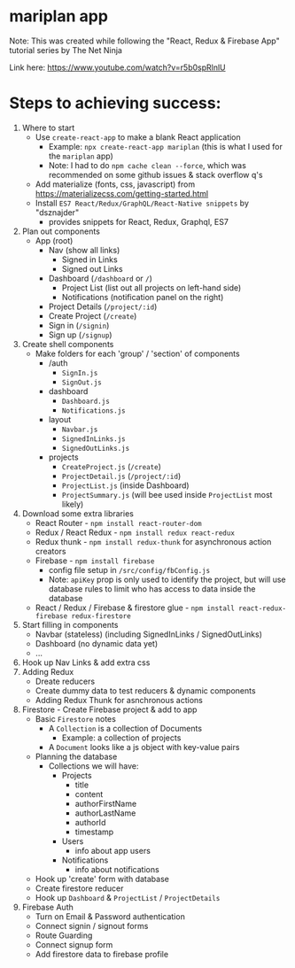 # mariplan app
Note: This was created while following the "React, Redux & Firebase App" tutorial series by The Net Ninja

Link here:  https://www.youtube.com/watch?v=r5b0spRlnlU

# Steps to achieving success:
1. Where to start
    - Use `create-react-app` to make a blank React application
        - Example: `npx create-react-app mariplan` (this is what I used for the `mariplan` app)
        - Note: I had to do `npm cache clean --force`, which was recommended on some github issues & stack overflow q's
    - Add materialize (fonts, css, javascript) from https://materializecss.com/getting-started.html
    - Install `ES7 React/Redux/GraphQL/React-Native snippets` by "dsznajder"
        - provides snippets for React, Redux, Graphql, ES7
2. Plan out components
    - App (root)
        - Nav (show all links)
            - Signed in Links
            - Signed out Links
        - Dashboard (`/dashboard` or `/`)
            - Project List (list out all projects on left-hand side)
            - Notifications (notification panel on the right)
        - Project Details (`/project/:id`)
        - Create Project (`/create`)
        - Sign in (`/signin`)
        - Sign up (`/signup`)
3. Create shell components
    - Make folders for each 'group' / 'section' of components
        - /auth
            - `SignIn.js`
            - `SignOut.js`
        - dashboard
            - `Dashboard.js`
            - `Notifications.js`
        - layout
            - `Navbar.js`
            - `SignedInLinks.js`
            - `SignedOutLinks.js`
        - projects
            - `CreateProject.js` (`/create`)
            - `ProjectDetail.js` (`/project/:id`)
            - `ProjectList.js` (inside Dashboard)
            - `ProjectSummary.js` (will bee used inside `ProjectList` most likely)
4. Download some extra libraries
    - React Router - `npm install react-router-dom`
    - Redux / React Redux - `npm install redux react-redux`
    - Redux thunk - `npm install redux-thunk` for asynchronous action creators
    - Firebase - `npm install firebase`
        - config file setup in `/src/config/fbConfig.js`
        - Note: `apiKey` prop is only used to identify the project, but will use database rules to limit who has access to data inside the database
    - React / Redux / Firebase & firestore glue - `npm install react-redux-firebase redux-firestore`
5. Start filling in components
    - Navbar (stateless) (including SignedInLinks / SignedOutLinks)
    - Dashboard (no dynamic data yet)
    - ...
6. Hook up Nav Links & add extra css
7. Adding Redux
    - Dreate reducers
    - Create dummy data to test reducers & dynamic components
    - Adding Redux Thunk for asnchronous actions
8. Firestore - Create Firebase project & add to app
    - Basic `Firestore` notes
        - A `Collection` is a collection of Documents
            - Example: a collection of projects
        - A `Document` looks like a js object with key-value pairs
    - Planning the database
        - Collections we will have:
            - Projects
                - title
                - content
                - authorFirstName
                - authorLastName
                - authorId
                - timestamp
            - Users
                - info about app users
            - Notifications
                - info about notifications
    - Hook up 'create' form with database
    - Create firestore reducer
    - Hook up `Dashboard` & `ProjectList` / `ProjectDetails`
9. Firebase Auth
    - Turn on Email & Password authentication
    - Connect signin / signout forms
    - Route Guarding
    - Connect signup form
    - Add firestore data to firebase profile